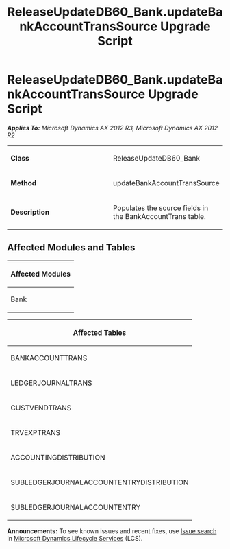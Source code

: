 ﻿---
title: ReleaseUpdateDB60_Bank.updateBankAccountTransSource Upgrade Script
TOCTitle: ReleaseUpdateDB60_Bank.updateBankAccountTransSource Upgrade Script
ms:assetid: 5cddef45-15e9-9b35-75b6-be0e23d75200
ms:mtpsurl: https://msdn.microsoft.com/en-us/library/JJ718993(v=AX.60)
ms:contentKeyID: 49708535
ms.date: 05/18/2015
mtps_version: v=AX.60
---

# ReleaseUpdateDB60\_Bank.updateBankAccountTransSource Upgrade Script 


_**Applies To:** Microsoft Dynamics AX 2012 R3, Microsoft Dynamics AX 2012 R2_

<table>
<colgroup>
<col style="width: 50%" />
<col style="width: 50%" />
</colgroup>
<tbody>
<tr class="odd">
<td><p><strong>Class</strong></p></td>
<td><p>ReleaseUpdateDB60_Bank</p></td>
</tr>
<tr class="even">
<td><p><strong>Method</strong></p></td>
<td><p>updateBankAccountTransSource</p></td>
</tr>
<tr class="odd">
<td><p><strong>Description</strong></p></td>
<td><p>Populates the source fields in the BankAccountTrans table.</p></td>
</tr>
</tbody>
</table>


## Affected Modules and Tables

<table>
<colgroup>
<col style="width: 100%" />
</colgroup>
<thead>
<tr class="header">
<th><p>Affected Modules</p></th>
</tr>
</thead>
<tbody>
<tr class="odd">
<td><p>Bank</p></td>
</tr>
</tbody>
</table>


<table>
<colgroup>
<col style="width: 100%" />
</colgroup>
<thead>
<tr class="header">
<th><p>Affected Tables</p></th>
</tr>
</thead>
<tbody>
<tr class="odd">
<td><p>BANKACCOUNTTRANS</p></td>
</tr>
<tr class="even">
<td><p>LEDGERJOURNALTRANS</p></td>
</tr>
<tr class="odd">
<td><p>CUSTVENDTRANS</p></td>
</tr>
<tr class="even">
<td><p>TRVEXPTRANS</p></td>
</tr>
<tr class="odd">
<td><p>ACCOUNTINGDISTRIBUTION</p></td>
</tr>
<tr class="even">
<td><p>SUBLEDGERJOURNALACCOUNTENTRYDISTRIBUTION</p></td>
</tr>
<tr class="odd">
<td><p>SUBLEDGERJOURNALACCOUNTENTRY</p></td>
</tr>
</tbody>
</table>

  
**Announcements:** To see known issues and recent fixes, use [Issue search](http://go.microsoft.com/fwlink/?linkid=389258) in [Microsoft Dynamics Lifecycle Services](http://go.microsoft.com/fwlink/?linkid=306505) (LCS).

